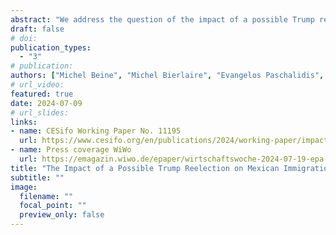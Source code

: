 ```yaml
---
abstract: "We address the question of the impact of a possible Trump reelection on the location choices of potential Mexican migrants. We use migration aspiration data from the Gallup World Poll Surveys which provide the preferred location choices of Mexican respondents before, during and after the Trump Presidency. We show that Trump presidency led to an increase in disapproval rates about the US leadership among Mexican respondents, which in turn led to a reduced level of attractiveness of the US location. Using a Cross-Nested Logit model that allows to account for the heterogeneity in the substitution patterns between alternative locations to the US, we simulate the impact of a possible reelection of Donald Trump based on different scenarios about these disapproval rates. We find that such a reelection would lead to an increase in the number of stayers in Mexico but would also create heterogeneous immigration pressures from Mexico across potential foreign locations. In particular, countries such as Canada, the UK, Germany, Spain, and France would face significantly higher increases in Mexican immigration pressures. We also show that the reelection of Donald Trump would lower the skill content of Mexican potential immigrants in the US and would induce an opposite effect in destinations that are perceived as close substitutes."
draft: false
# doi:
publication_types:
  - "3"
# publication:
authors: ["Michel Beine", "Michel Bierlaire", "Evangelos Paschalidis", "Silvia Varotto", admin]
# url_video:
featured: true
date: 2024-07-09
# url_slides:
links:
- name: CESifo Working Paper No. 11195
  url: https://www.cesifo.org/en/publications/2024/working-paper/impact-possible-trump-reelection-mexican-immigration-pressures
- name: Press coverage WiWo
  url: https://emagazin.wiwo.de/epaper/wirtschaftswoche-2024-07-19-epa-1569/?interactivelayer=81678
title: "The Impact of a Possible Trump Reelection on Mexican Immigration Pressures in Alternative Countries"
subtitle: ""
image:
  filename: ""
  focal_point: ""
  preview_only: false
---
```

